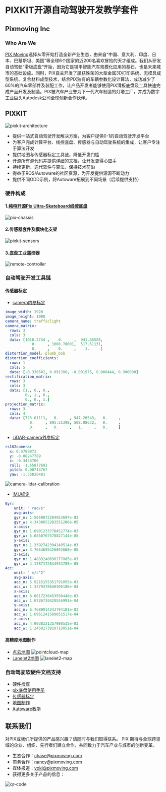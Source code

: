 <!--
 Copyright 2023 Pixmoving, Inc.
 
 Licensed under the Apache License, Version 2.0 (the "License");
 you may not use this file except in compliance with the License.
 You may obtain a copy of the License at
 
     http://www.apache.org/licenses/LICENSE-2.0
 
 Unless required by applicable law or agreed to in writing, software
 distributed under the License is distributed on an "AS IS" BASIS,
 WITHOUT WARRANTIES OR CONDITIONS OF ANY KIND, either express or implied.
 See the License for the specific language governing permissions and
 limitations under the License.
-->

# PIXKIT开源自动驾驶开发教学套件
## Pixmoving Inc

### Who Are We
[PIX Moving](http://www.pixmoving.city)选择从零开始打造全新产业生态，由来自“中国、意大利、印度、日本、巴基斯坦、美国”等全球6个国家的近200名喜欢冒险的天才组成。我们从研发自动驾驶“滑板底盘”开始，因为它是铺平智能汽车规模化应用的基石，也是未来城市的基础设施。同时，PIX自主开发了屡获殊荣的大型金属3D打印系统、无模具成型系统、复合材料成型技术，结合PIX独有的车辆参数化设计算法，成功减少了60%的汽车零部件及装配工作，让产品开发者能够使用PIX滑板底盘及工具快速完成产品开发及制造。PIX被汽车产业誉为下一代汽车制造的灯塔工厂，并成为数字工业巨头Autodesk公司全球创新合作伙伴。

## PIXKIT
![pixkit-architecture](./images/pixkit-architecture.jpg)

- 提供一站式自动驾驶开发解决方案，为客户提供0-1的自动驾驶开发平台
- 为客户完成计算平台、线控底盘、传感器与自动驾驶系统的集成，让客户专注于算法开发
- 提供地图与传感器标定工具链，降低开发门槛
- 开源所有源代码并提供详细的文档，让开发更得心应手
- 持续更新、迭代软件与算法，保持技术前沿
- 得益于ROS/Autoware的社区资源，为开发提供源源不断动力
- 提供不同ODD示例，将Autoware拓展到不同场景（后续提供支持）

### 硬件构成

#### 1.[纯电开源Pix Ultra-Skateboard线控底盘](http://www.pixmoving.city/?page_id=673)
![pix-chassis](./images/pix_chassis.jpg)
#### 2.传感器套件及模块化支架
![pixkit-sensors](./images/pix_hooke.jpg)
#### 3.底盘工业遥控器
![remote-controller](./images/remote-controller.jpg)

### 自动驾驶开发工具链
#### 传感器标定
- [camera内参标定](./%E4%BC%A0%E6%84%9F%E5%99%A8%E6%A0%87%E5%AE%9A/camera%E5%86%85%E5%8F%82%E6%A0%87%E5%AE%9A.md)
````yaml
image_width: 1920
image_height: 1080
camera_name: trafficlight
camera_matrix:
  rows: 3
  cols: 3
  data: [1010.2744 ,    0.     ,  941.65588,
            0.     , 1008.70001,  517.61131,
            0.     ,    0.     ,    1.     ]
distortion_model: plumb_bob
distortion_coefficients:
  rows: 1
  cols: 5
  data: [-0.336502, 0.091380, -0.001975, 0.000444, 0.000000]
rectification_matrix:
  rows: 3
  cols: 3
  data: [1., 0., 0.,
         0., 1., 0.,
         0., 0., 1.]
projection_matrix:
  rows: 3
  cols: 4
  data: [723.01111,   0.     , 947.26543,   0.     ,
           0.     , 895.51398, 508.08632,   0.     ,
           0.     ,   0.     ,   1.     ,   0.     ]
````
- [LiDAR-camera外参标定](./%E4%BC%A0%E6%84%9F%E5%99%A8%E6%A0%87%E5%AE%9A/LiDAR-camera%E6%A0%87%E5%AE%9A.md)
```yaml
rs162camera:
  x: 0.5789871
  y: -0.08247789
  z: -0.3453706
  roll: -1.55877693
  pitch: 0.00713767
  yaw: -1.55820481
```
![camera-lidar-calibration](./%E4%BC%A0%E6%84%9F%E5%99%A8%E6%A0%87%E5%AE%9A/image/lidar2camera/cali_result.jpg)
- [IMU标定](./%E4%BC%A0%E6%84%9F%E5%99%A8%E6%A0%87%E5%AE%9A/IMU%E6%A0%87%E5%AE%9A.md)
```yaml
Gyr:
    unit: " rad/s"
    avg-axis:
    gyr_n: 1.5059072284923697e-03
    gyr_w: 4.3430855283551206e-05
    x-axis:
    gyr_n: 1.6901233770452774e-03
    gyr_w: 5.0850707578827144e-05
    y-axis:
    gyr_n: 1.3392742394140514e-03
    gyr_w: 3.7654685426892668e-05
    z-axis:
    gyr_n: 1.4883240690177805e-03
    gyr_w: 4.1787172844933785e-05
Acc:
    unit: " m/s^2"
    avg-axis:
    acc_n: 5.9215155351791055e-03
    acc_w: 1.3379378640306186e-04
    x-axis:
    acc_n: 6.0017230453598448e-03
    acc_w: 1.0726720420556991e-04
    y-axis:
    acc_n: 6.7689914243794181e-03
    acc_w: 1.6961241589651517e-04
    z-axis:
    acc_n: 4.9938321357980535e-03
    acc_w: 1.2450173910710051e-04
```

#### 高精度地图制作
- [点云地图](./%E5%9C%B0%E5%9B%BE/%E7%82%B9%E4%BA%91%E5%9C%B0%E5%9B%BE.md)
![pointcloud-map](./images/pointcloud-map.jpg)
- [Lanelet2地图](./%E5%9C%B0%E5%9B%BE/lanelet2%E5%9C%B0%E5%9B%BE.md)
![lanelet2-map](./images/lanelet2-map.jpg)

### 自动驾驶软硬件文档支持
- [硬件检查](./硬件检查/index.md)
- [pix底盘使用手册](./pix%E5%BA%95%E7%9B%98%E4%BD%BF%E7%94%A8%E6%89%8B%E5%86%8C/index.md)
- [传感器标定](./%E4%BC%A0%E6%84%9F%E5%99%A8%E6%A0%87%E5%AE%9A/camera%E5%86%85%E5%8F%82%E6%A0%87%E5%AE%9A.md)
- [地图制作](./%E5%9C%B0%E5%9B%BE/index.md)
- [Autoware教学](./Autoware%E4%B8%8A%E6%89%8B/%E5%90%AF%E5%8A%A8autoware.md)

## 联系我们
对PIX或我们所提供的产品感兴趣？请随时与我们取得联系。 
PIX 期待与全球跨领域的企业、组织、先行者们建立合作，共同致力于汽车产业与城市的创新变革。

- 生态合作：<chase@pixmoving.com>
- 商务合作：<nancy@pixmoving.com>
- 媒体报道：<yoki@pixmoving.com>
- 获得更多关于产品的信息：

![qr-code](./images/qr-code.png)